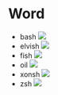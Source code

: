 # Word

- bash
![](./word/out/word.bash.gif)
- elvish
![](./word/out/word.elvish.gif)
- fish
![](./word/out/word.fish.gif)
- oil
![](./word/out/word.oil.gif)
- xonsh
![](./word/out/word.xonsh.gif)
- zsh
![](./word/out/word.zsh.gif)
